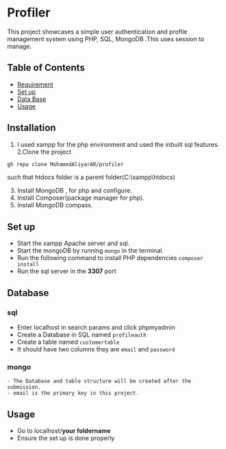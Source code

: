 # Profiler

This project showcases a simple user authentication and profile management system using PHP, SQL, MongoDB .This uses session to manage.

## Table of Contents

- [Requirement](#installation)
- [Set up](#setup)
- [Data Base](#database)
- [Usage](#usage)


## Installation

1. I used xampp for the php environment and used the inbuilt sql features.
2.Clone the project

```bash
gh repo clone MohamedAliyarAR/profiler
```
such that htdocs   folder is a parent folder(C:\xampp\htdocs\)

3. Install MongoDB , for php and configure.
4. Install Composer(package manager for php).
5. Install MongoDB compass.


## Set up
- Start the xampp Apache server and sql.
- Start the mongoDB by running `mongo` in the terminal.
- Run the following command to install PHP dependencies `composer install`
- Run the sql server in the **3307** port

## Database 
  ### sql
  - Enter localhost in search params and click phpmyadmin 
   - Create a Database in SQL named `profileauth`
   - Create a table named `customertable`
   - It should have two columns they are `email` and `password`
  ### mongo
    - The Database and table structure will be created after the submission.
    - email is the primary key in this project.
## Usage
 - Go to localhost/**your foldername**
 - Ensure the set up is done properly
